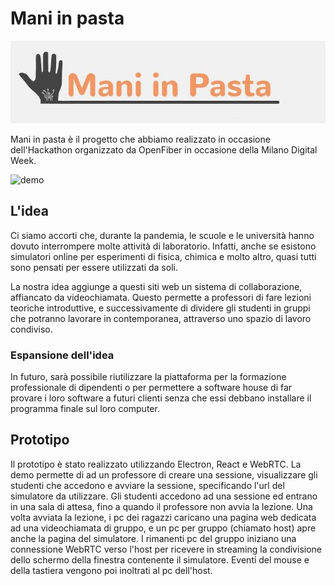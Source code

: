 # Mani in pasta

![logo](logo.png)

Mani in pasta è il progetto che abbiamo realizzato in occasione dell'Hackathon organizzato da OpenFiber in occasione
della Milano Digital Week.

![demo](demo.gif)

## L'idea

Ci siamo accorti che, durante la pandemia, le scuole e le università hanno dovuto interrompere molte attività di laboratorio.
Infatti, anche se esistono simulatori online per esperimenti di fisica, chimica e molto altro, quasi tutti sono pensati
per essere utilizzati da soli.

La nostra idea aggiunge a questi siti web un sistema di collaborazione, affiancato da videochiamata. Questo permette
a professori di fare lezioni teoriche introduttive, e successivamente di dividere gli studenti in gruppi che potranno
lavorare in contemporanea, attraverso uno spazio di lavoro condiviso.

### Espansione dell'idea

In futuro, sarà possibile riutilizzare la piattaforma per la formazione professionale di dipendenti o per permettere a software house
di far provare i loro software a futuri clienti senza che essi debbano installare il programma finale sul loro computer.

## Prototipo

Il prototipo è stato realizzato utilizzando Electron, React e WebRTC.
La demo permette di ad un professore di creare una sessione, visualizzare gli studenti che accedono e avviare la sessione, specificando l'url del simulatore da utilizzare.
Gli studenti accedono ad una sessione ed entrano in una sala di attesa, fino a quando il professore non avvia la lezione.
Una volta avviata la lezione, i pc dei ragazzi caricano una pagina web dedicata ad una videochiamata di gruppo, e un pc per gruppo (chiamato host) apre anche la pagina del simulatore.
I rimanenti pc del gruppo iniziano una connessione WebRTC verso l'host per ricevere in streaming la condivisione dello schermo della finestra contenente il simulatore.
Eventi del mouse e della tastiera vengono poi inoltrati al pc dell'host.

